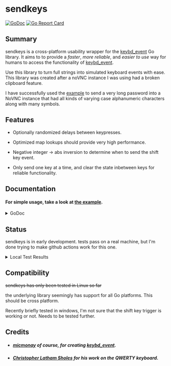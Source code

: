 # sendkeys
[![GoDoc](https://godoc.org/github.com/jxsl13/sendkeys?status.svg)](https://godoc.org/github.com/jxsl13/sendkeys)
[![Go Report Card](https://goreportcard.com/badge/github.com/yunginnanet/sendkeys)](https://goreportcard.com/report/github.com/yunginnanet/sendkeys)

## Summary

  sendkeys is a cross-platform usability wrapper for the [keybd_event](https://github.com/micmonay/keybd_event) Go library. It aims to to provide a *faster*, *more reliable*, and *easier to use* way for humans to access the functionality of [keybd_event](https://github.com/micmonay/keybd_event).

  Use this library to turn full strings into simulated keyboard events with ease. This library was created after a noVNC instance I was using had a broken clipboard feature.

  I have successfully used the [example](./_example/main.go) to send a very long password into a NoVNC instance that had all kinds of varying case alphanumeric characters along with many symbols.

## Features

* Optionally randomized delays between keypresses.

* Optimized map lookups should provide very high performance.

* Negative integer -> abs inversion to determine when to send the shift key event.

* Only send one key at a time, and clear the state inbetween keys for reliable functionality.

## Documentation

#### For simple usage, take a look at [the example](./_example/main.go).

<details>
  <summary>GoDoc</summary>

#### type KBOpt

```go
type KBOpt uint8
```

KBOpt[s] are options for our wrapper

```go
const (
	// Stubborn will cause our sequences to continue despite errors.
	// Otherwise, we will stop if our error count is over 0.
	Stubborn KBOpt = iota
	// Noisy will cause all errors to be printed to stdout.
	Noisy
	// Random will use random sleeps throughout the typing process.
	// Otherwise, a static 10 milliseconds will be used.
	Random
	// NoDelay will bypass the 2 second delay for linux, mostly for testing.
	NoDelay
)
```

#### type KBWrap

```go
type KBWrap struct {
	// There are unexported fields
}
```

KBWrap is a wrapper for the keybd_event library for convenience

#### func  NewKBWrapWithOptions

```go
func NewKBWrapWithOptions(opts ...KBOpt) (kbw *KBWrap, err error)
```
NewKBWrapWithOptions creates a new keyboard wrapper with the given options. As
of writing, those options include: Stubborn Noisy and Random. The defaults are
all false.

#### func (*KBWrap) BackSpace

```go
func (kb *KBWrap) BackSpace()
```
BackSpace presses the backspace key. All other keys will be cleared.

#### func (*KBWrap) Enter

```go
func (kb *KBWrap) Enter()
```
Enter presses the enter key. All other keys will be cleared.

#### func (*KBWrap) Escape

```go
func (kb *KBWrap) Escape()
```
Escape presses the escape key. All other keys will be cleared.

#### func (*KBWrap) Tab

```go
func (kb *KBWrap) Tab()
```
Tab presses the tab key. All other keys will be cleared.

#### func (*KBWrap) Type

```go
func (kb *KBWrap) Type(s string) error
```
Type types out a string by simulating keystrokes. Check the exported Symbol map
for non-alphanumeric keys.

</details>

## Status

sendkeys is in early development. tests pass on a real machine, but I'm done trying to make github actions work for this one.

<a name="test">
</a><details>
  <summary>Local Test Results</summary>

```
=== RUN   Test_strToKeys
    sendkeys_test.go:51: string: yeet, keys: []int{21, 18, 18, 20}
    sendkeys_test.go:51: string: YEET, keys: []int{-21, -18, -18, -20}
    sendkeys_test.go:51: string: YeeT, keys: []int{-21, 18, 18, -20}
--- PASS: Test_strToKeys (0.00s)
=== RUN   Test_NewKBWrapWithOptions
    sendkeys_test.go:72: [OPT] Noisy: true NoDelay: true Stubborn: true Random: true
    sendkeys_test.go:86: [OPT] Noisy: false NoDelay: false Stubborn: false Random: false
--- PASS: Test_NewKBWrapWithOptions (2.00s)
=== RUN   Test_sendkeys
    sendkeys_test.go:27: Key pressed: y
    sendkeys_test.go:27: Key pressed: e
    sendkeys_test.go:27: Key pressed: e
    sendkeys_test.go:27: Key pressed: t
    sendkeys_test.go:171: got 4 characters: yeet
    sendkeys_test.go:27: Key pressed: Y
    sendkeys_test.go:27: Key pressed: e
    sendkeys_test.go:27: Key pressed: e
    sendkeys_test.go:27: Key pressed: T
    sendkeys_test.go:171: got 4 characters: YeeT
    sendkeys_test.go:27: Key pressed: Y
    sendkeys_test.go:27: Key pressed: e
    sendkeys_test.go:27: Key pressed: e
    sendkeys_test.go:27: Key pressed: t
    sendkeys_test.go:27: Key pressed: !
    sendkeys_test.go:171: got 5 characters: Yeet!
    sendkeys_test.go:27: Key pressed: \
    sendkeys_test.go:27: Key pressed: '
    sendkeys_test.go:27: Key pressed: `
    sendkeys_test.go:27: Key pressed: /
    sendkeys_test.go:27: Key pressed: 3
    sendkeys_test.go:27: Key pressed: 3
    sendkeys_test.go:27: Key pressed: 7
    sendkeys_test.go:27: Key pressed: !
    sendkeys_test.go:27: Key pressed: '
    sendkeys_test.go:27: Key pressed: \
    sendkeys_test.go:171: got 10 characters: \'`/337!'\
    sendkeys_test.go:27: Key pressed: W
    sendkeys_test.go:27: Key pressed: e
    sendkeys_test.go:27: Key pressed: l
    sendkeys_test.go:27: Key pressed: c
    sendkeys_test.go:27: Key pressed: o
    sendkeys_test.go:27: Key pressed: m
    sendkeys_test.go:27: Key pressed: e
    sendkeys_test.go:27: Key pressed:
    sendkeys_test.go:32: spacebar detected
    sendkeys_test.go:27: Key pressed: t
    sendkeys_test.go:27: Key pressed: o
    sendkeys_test.go:27: Key pressed:
    sendkeys_test.go:32: spacebar detected
    sendkeys_test.go:27: Key pressed: y
    sendkeys_test.go:27: Key pressed: e
    sendkeys_test.go:27: Key pressed: e
    sendkeys_test.go:27: Key pressed: t
    sendkeys_test.go:27: Key pressed:
    sendkeys_test.go:32: spacebar detected
    sendkeys_test.go:27: Key pressed: t
    sendkeys_test.go:27: Key pressed: o
    sendkeys_test.go:27: Key pressed: w
    sendkeys_test.go:27: Key pressed: n
    sendkeys_test.go:27: Key pressed: ,
    sendkeys_test.go:27: Key pressed:
    sendkeys_test.go:32: spacebar detected
    sendkeys_test.go:27: Key pressed: b
    sendkeys_test.go:27: Key pressed: u
    sendkeys_test.go:27: Key pressed: d
    sendkeys_test.go:27: Key pressed: d
    sendkeys_test.go:27: Key pressed: y
    sendkeys_test.go:27: Key pressed: !
    sendkeys_test.go:27: Key pressed:
    sendkeys_test.go:32: spacebar detected
    sendkeys_test.go:171: got 28 characters: Welcome to yeet town, buddy!
    sendkeys_test.go:27: Key pressed: `
    sendkeys_test.go:27: Key pressed: ~
    sendkeys_test.go:27: Key pressed: !
    sendkeys_test.go:27: Key pressed: @
    sendkeys_test.go:27: Key pressed: #
    sendkeys_test.go:27: Key pressed: $
    sendkeys_test.go:27: Key pressed: %
    sendkeys_test.go:27: Key pressed: ^
    sendkeys_test.go:27: Key pressed: &
    sendkeys_test.go:27: Key pressed: *
    sendkeys_test.go:27: Key pressed: (
    sendkeys_test.go:27: Key pressed: )
    sendkeys_test.go:27: Key pressed: -
    sendkeys_test.go:27: Key pressed: _
    sendkeys_test.go:27: Key pressed: =
    sendkeys_test.go:27: Key pressed: +
    sendkeys_test.go:27: Key pressed: '
    sendkeys_test.go:27: Key pressed: ;
    sendkeys_test.go:27: Key pressed: :
    sendkeys_test.go:27: Key pressed: <
    sendkeys_test.go:27: Key pressed: >
    sendkeys_test.go:27: Key pressed: /
    sendkeys_test.go:27: Key pressed: \
    sendkeys_test.go:27: Key pressed: ,
    sendkeys_test.go:27: Key pressed: .
    sendkeys_test.go:27: Key pressed: |
    sendkeys_test.go:27: Key pressed: {
    sendkeys_test.go:27: Key pressed: }
    sendkeys_test.go:27: Key pressed: [
    sendkeys_test.go:27: Key pressed: ]
    sendkeys_test.go:27: Key pressed: `
    sendkeys_test.go:27: Key pressed: ~
    sendkeys_test.go:27: Key pressed: ,
    sendkeys_test.go:27: Key pressed:
    sendkeys_test.go:32: spacebar detected
    sendkeys_test.go:27: Key pressed: y
    sendkeys_test.go:27: Key pressed: o
    sendkeys_test.go:27: Key pressed: u
    sendkeys_test.go:27: Key pressed:
    sendkeys_test.go:32: spacebar detected
    sendkeys_test.go:27: Key pressed: f
    sendkeys_test.go:27: Key pressed: e
    sendkeys_test.go:27: Key pressed: e
    sendkeys_test.go:27: Key pressed: l
    sendkeys_test.go:27: Key pressed:
    sendkeys_test.go:32: spacebar detected
    sendkeys_test.go:27: Key pressed: m
    sendkeys_test.go:27: Key pressed: e
    sendkeys_test.go:27: Key pressed:
    sendkeys_test.go:32: spacebar detected
    sendkeys_test.go:27: Key pressed: d
    sendkeys_test.go:27: Key pressed: a
    sendkeys_test.go:27: Key pressed: w
    sendkeys_test.go:27: Key pressed: g
    sendkeys_test.go:27: Key pressed: ?
    sendkeys_test.go:27: Key pressed:
    sendkeys_test.go:32: spacebar detected
    sendkeys_test.go:171: got 52 characters: `~!@#$%^&*()-_=+';:<>/\,.|{}[]`~, you feel me dawg?
--- PASS: Test_sendkeys (6.09s)
PASS
ok  	github.com/jxsl13/sendkeys	8.139s

```

</details>

## Compatibility

~~sendkeys has only been tested in Linux so far~~

the underlying library seemingly has support for all Go platforms. This should be cross platform.

Recently briefly tested in windows, I'm not sure that the shift key trigger is working or not. Needs to be tested further.

## Credits

*  ##### [micmonay](https://github.com/micmonay) of course, for creating [keybd_event](https://github.com/micmonay/keybd_event).
* ##### [Christopher Latham Sholes](https://en.wikipedia.org/wiki/Christopher_Latham_Sholes) for his work on the QWERTY keyboard.
